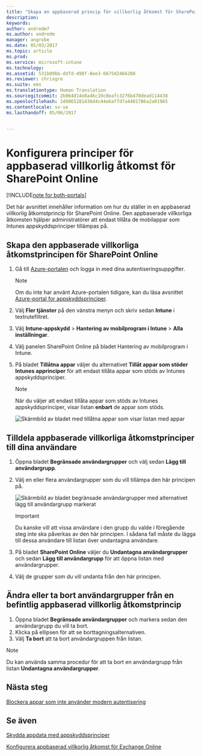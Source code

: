```yaml
---
title: "Skapa en appbaserad princip för villkorlig åtkomst för SharePoint Online"
description: 
keywords: 
author: andredm7
ms.author: andredm
manager: angrobe
ms.date: 05/03/2017
ms.topic: article
ms.prod: 
ms.service: microsoft-intune
ms.technology: 
ms.assetid: 531b09bb-ddfd-498f-8ee3-6675d2466208
ms.reviewer: chrisgre
ms.suite: ems
ms.translationtype: Human Translation
ms.sourcegitcommit: 2b064d14e8a46c19c0eafc3276b470dead114438
ms.openlocfilehash: 2d9065281436d4c44e6af7d7a4401786a2a01965
ms.contentlocale: sv-se
ms.lasthandoff: 05/06/2017


---
```


# <a name="set-up-app-based-conditional-access-ca-policies-for-sharepoint-online"></a>Konfigurera principer för appbaserad villkorlig åtkomst för SharePoint Online

[!INCLUDE[note for both-portals](../includes/note-for-both-portals.md)]

Det här avsnittet innehåller information om hur du ställer in en appbaserad villkorlig åtkomstprincip för SharePoint Online. Den appbaserade villkorliga åtkomsten hjälper administratörer att endast tillåta de mobilappar som Intunes appskyddsprinciper tillämpas på.

## <a name="to-create-the-app-based-ca-policy-for-sharepoint-online"></a>Skapa den appbaserade villkorliga åtkomstprincipen för SharePoint Online

1. Gå till [Azure-portalen](https://portal.azure.com) och logga in med dina autentiseringsuppgifter.

    > [!NOTE]
    > Om du inte har använt Azure-portalen tidigare, kan du läsa avsnittet [Azure-portal for appskyddsprinciper](azure-portal-for-microsoft-intune-mam-policies.md).

2. Välj **Fler tjänster** på den vänstra menyn och skriv sedan **Intune** i textrutefiltret.

3. Välj **Intune-appskydd** > **Hantering av mobilprogram i Intune** > **Alla inställningar**.

4. Välj panelen SharePoint Online på bladet Hantering av mobilprogram i Intune.

5. På bladet **Tillåtna appar** väljer du alternativet **Tillåt appar som stöder Intunes apprinciper** för att endast tillåta appar som stöds av Intunes appskyddsprinciper.

    > [!NOTE] 
    > När du väljer att endast tillåta appar som stöds av Intunes appskyddsprinciper, visar listan **enbart** de appar som stöds.

    ![Skärmbild av bladet med tillåtna appar som visar listan med appar](../media/mam-ca-spo-allowed-apps.png)

## <a name="to-assign-app-based-ca-policies-to-your-users"></a>Tilldela appbaserade villkorliga åtkomstprinciper till dina användare

1. Öppna bladet **Begränsade användargrupper** och välj sedan **Lägg till användargrupp**.

2. Välj en eller flera användargrupper som du vill tillämpa den här principen på.

    ![Skärmbild av bladet begränsade användargrupper med alternativet lägg till användargrupp markerat](../media/mam-ca-spo-restricted-groups.png)

    > [!IMPORTANT] 
    > Du kanske vill att vissa användare i den grupp du valde i föregående steg inte ska påverkas av den här principen. I sådana fall måste du lägga till dessa användare till listan över undantagna användare. 

3. På bladet **SharePoint Online** väljer du **Undantagna användargrupper** och sedan **Lägg till användargrupp** för att öppna listan med användargrupper.

4. Välj de grupper som du vill undanta från den här principen.  

## <a name="to-modify-or-delete-user-groups-from-an-existing-app-based-ca-policy"></a>Ändra eller ta bort användargrupper från en befintlig appbaserad villkorlig åtkomstprincip

1. Öppna bladet **Begränsade användargrupper** och markera sedan den användargrupp du vill ta bort.
2. Klicka på ellipsen för att se borttagningsalternativen.
3. Välj **Ta bort** att ta bort användargruppen från listan.

> [!NOTE] 
> Du kan använda samma procedur för att ta bort en användargrupp från listan **Undantagna användargrupper**.

## <a name="next-steps"></a>Nästa steg

[Blockera appar som inte använder modern autentisering](block-apps-with-no-modern-authentication.md)

## <a name="see-also"></a>Se även

[Skydda appdata med appskyddsprinciper](protect-app-data-using-mobile-app-management-policies-with-microsoft-intune.md)

[Konfigurera appbaserad villkorlig åtkomst för Exchange Online](mam-ca-for-exchange-online.md)

